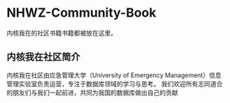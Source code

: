 # NHWZ-Community-Book
内核我在的社区书籍书籍都被放在这里。
## 内核我在社区简介
内核我在社区由应急管理大学（University of Emergency Management）信息管理实验室负责运营，专注于数据库领域的学习与思考。
我们欢迎所有志同道合的朋友们与我们一起前进，共同为我国的数据库做出自己的贡献
